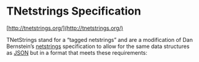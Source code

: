 <!--
id: 5425419223
link: http://tumblr.atmos.org/post/5425419223/tnetstrings-specification
slug: tnetstrings-specification
date: Thu May 12 2011 11:09:35 GMT-0700 (PDT)
publish: 2011-05-012
tags: 
title: TNetstrings Specification
-->


TNetstrings Specification
=========================

[http://tnetstrings.org/](http://tnetstrings.org/)

TNetStrings stand for a “tagged netstrings” and are a modification of
Dan
Bernstein’s [netstrings](http://cr.yp.to/proto/netstrings.txt) specification
to allow for the same data structures
as [JSON](http://www.json.org/) but in a format that meets these
requirements:

